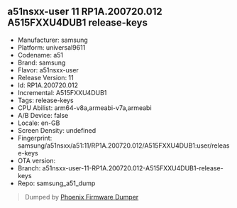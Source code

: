 ## a51nsxx-user 11 RP1A.200720.012 A515FXXU4DUB1 release-keys
- Manufacturer: samsung
- Platform: universal9611
- Codename: a51
- Brand: samsung
- Flavor: a51nsxx-user
- Release Version: 11
- Id: RP1A.200720.012
- Incremental: A515FXXU4DUB1
- Tags: release-keys
- CPU Abilist: arm64-v8a,armeabi-v7a,armeabi
- A/B Device: false
- Locale: en-GB
- Screen Density: undefined
- Fingerprint: samsung/a51nsxx/a51:11/RP1A.200720.012/A515FXXU4DUB1:user/release-keys
- OTA version: 
- Branch: a51nsxx-user-11-RP1A.200720.012-A515FXXU4DUB1-release-keys
- Repo: samsung_a51_dump


>Dumped by [Phoenix Firmware Dumper](https://github.com/DroidDumps/phoenix_firmware_dumper)
